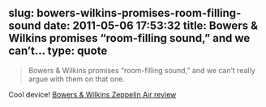 slug: bowers-wilkins-promises-room-filling-sound
date: 2011-05-06 17:53:32
title: Bowers & Wilkins promises “room-filling sound,” and we can’t...
type: quote
---

> Bowers & Wilkins promises “room-filling sound,” and we can’t really argue with them on that one.

Cool device! [Bowers & Wilkins Zeppelin Air review](http://www.engadget.com/2011/05/05/bowers-and-wilkins-zeppelin-air-review/)
